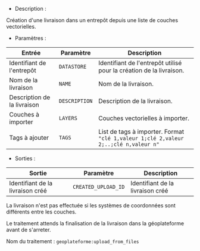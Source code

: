 - Description :

Création d'une livraison dans un entrepôt depuis une liste de couches vectorielles.

- Paramètres :

| Entrée           | Paramètre          | Description                                                |
|------------------|--------------------|------------------------------------------------------------|
| Identifiant de l'entrepôt    | `DATASTORE`        | Identifiant de l'entrepôt utilisé pour la création de la livraison.  |
| Nom de la livraison        | `NAME`      | Nom de la livraison. |
| Description de la livraison| `DESCRIPTION`  | Description de la livraison. |
| Couches à importer | `LAYERS`  | Couches vectorielles à importer. |
| Tags à ajouter | `TAGS`  | List de tags à importer. Format `"clé 1,valeur 1;clé 2,valeur 2;..;clé n,valeur n"` |

- Sorties :

| Sortie                             | Paramètre                           | Description                    |
|------------------------------------|-------------------------------------|--------------------------------|
| Identifiant de la livraison créé | `CREATED_UPLOAD_ID`        | Identifiant de la livraison créé  |

La livraison n'est pas effectuée si les systèmes de coordonnées sont différents entre les couches.

Le traitement attends la finalisation de la livraison dans la géoplateforme avant de s'arreter.

Nom du traitement : `geoplateforme:upload_from_files`
